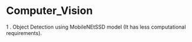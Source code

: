 # Computer_Vision

1 . Object Detection using MobileNEtSSD model (It has less computational requirements).
